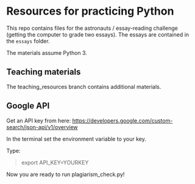 # Resources for practicing Python

This repo contains files for the astronauts / essay-reading challenge (getting the computer to grade two essays).  The essays are contained in the `essays` folder.

The materials assume Python 3.

## Teaching materials

The teaching_resources branch contains additional materials.

## Google API

Get an API key from here: https://developers.google.com/custom-search/json-api/v1/overview

In the terminal set the environment variable to your key.

Type:
> export API_KEY=YOURKEY

Now you are ready to run plagiarism_check.py!